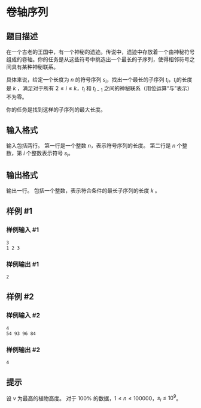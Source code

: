 # 卷轴序列

## 题目描述

在一个古老的王国中，有一个神秘的遗迹。传说中，遗迹中存放着一个由神秘符号组成的卷轴。你的任务是从这些符号中挑选出一个最长的子序列，使得相邻符号之间具有某种神秘联系。

具体来说，给定一个长度为 $n$ 的符号序列 $s_i$，找出一个最长的子序列 $t_i$，$t_i$的长度是 $k$ ，满足对于所有 $2 \leq i \leq k$，$t_i$ 和 $t_{i-1}$ 之间的神秘联系（用位运算“与”表示）不为零。

你的任务是找到这样的子序列的最大长度。

## 输入格式

输入包括两行。
第一行是一个整数 $n$，表示符号序列的长度。
第二行是 $n$ 个整数，第 $i$ 个整数表示符号 $s_i$。

## 输出格式

输出一行。
包括一个整数，表示符合条件的最长子序列的长度 $k$ 。

## 样例 #1

### 样例输入 #1

```
3
1 2 3
```

### 样例输出 #1

```
2
```

## 样例 #2

### 样例输入 #2

```
4
54 93 96 84
```

### 样例输出 #2

```
4
```

## 提示

设 $v$ 为最高的植物高度。
对于 $100\%$ 的数据，$1\leq n\leq 100000$，$s_i\leq 10^9$。